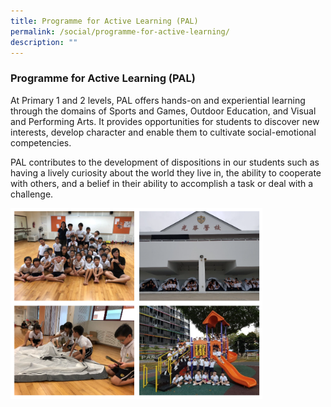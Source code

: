 ```yaml
---
title: Programme for Active Learning (PAL)
permalink: /social/programme-for-active-learning/
description: ""
---
```

### Programme for Active Learning (PAL)

At Primary 1 and 2 levels, PAL offers hands-on and experiential learning through the domains of Sports and Games, Outdoor Education, and Visual and Performing Arts. It provides opportunities for students to discover new interests, develop character and enable them to cultivate social-emotional competencies.

  

PAL contributes to the development of dispositions in our students such as having a lively curiosity about the world they live in, the ability to cooperate with others, and a belief in their ability to accomplish a task or deal with a challenge.

<img src="/images/pal1.png" style="width:80%">

